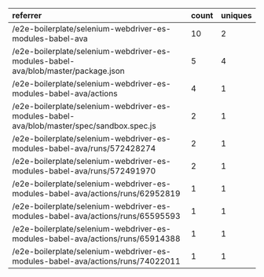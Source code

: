 | referrer                                                                                  | count | uniques |
| :---------------------------------------------------------------------------------------- | :---- | :------ |
| /e2e-boilerplate/selenium-webdriver-es-modules-babel-ava                                  | 10    | 2       |
| /e2e-boilerplate/selenium-webdriver-es-modules-babel-ava/blob/master/package.json         | 5     | 4       |
| /e2e-boilerplate/selenium-webdriver-es-modules-babel-ava/actions                          | 4     | 1       |
| /e2e-boilerplate/selenium-webdriver-es-modules-babel-ava/blob/master/spec/sandbox.spec.js | 2     | 1       |
| /e2e-boilerplate/selenium-webdriver-es-modules-babel-ava/runs/572428274                   | 2     | 1       |
| /e2e-boilerplate/selenium-webdriver-es-modules-babel-ava/runs/572491970                   | 2     | 1       |
| /e2e-boilerplate/selenium-webdriver-es-modules-babel-ava/actions/runs/62952819            | 1     | 1       |
| /e2e-boilerplate/selenium-webdriver-es-modules-babel-ava/actions/runs/65595593            | 1     | 1       |
| /e2e-boilerplate/selenium-webdriver-es-modules-babel-ava/actions/runs/65914388            | 1     | 1       |
| /e2e-boilerplate/selenium-webdriver-es-modules-babel-ava/actions/runs/74022011            | 1     | 1       |
